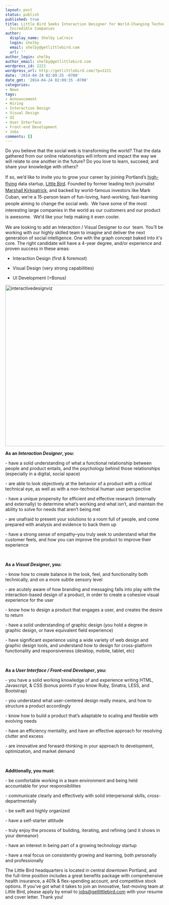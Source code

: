 ```yaml
---
layout: post
status: publish
published: true
title: Little Bird Seeks Interaction Designer for World-Changing Technology Used By
  Incredible Companies
author:
  display_name: Shelby LaCroix
  login: shelby
  email: shelby@getlittlebird.com
  url: ''
author_login: shelby
author_email: shelby@getlittlebird.com
wordpress_id: 2221
wordpress_url: http://getlittlebird.com/?p=2221
date: '2014-04-24 02:09:35 -0700'
date_gmt: '2014-04-24 02:09:35 -0700'
categories:
- News
tags:
- Announcement
- Hiring
- Interaction Design
- Visual Design
- UI
- User Interface
- Front-end Development
- Jobs
comments: []
---
```

<p dir="ltr">Do you believe that the social web is transforming the world? That the data gathered from our online relationships will inform and impact the way we will relate to one another in the future? Do you love to learn, succeed, and share your knowledge with others?</p>
<p><span style="line-height: 1.5em;">If so, we’d like to invite you to grow your career by joining Portland’s </span><a style="line-height: 1.5em;" href="http://getlittlebird.com/blog">high-flying</a><span style="line-height: 1.5em;"> data startup, </span><a style="line-height: 1.5em;" href="http://getlittlebird.com/">Little Bird</a><span style="line-height: 1.5em;">. Founded by former leading tech journalist </span><a style="line-height: 1.5em;" href="http://marshallk.com/media">Marshall Kirkpatrick</a><span style="line-height: 1.5em;">, and backed by world-famous investors like Mark Cuban, we’re a 15-person team of fun-loving, hard-working, fast-learning people aiming to change the social web.  We have some of the most interesting large companies in the world as our customers and our product is awesome.  We'd like your help making it even cooler.</span></p>
<p>We are looking to add an Interaction / Visual Designer to our  team. You’ll be working with our highly skilled team to imagine and deliver the next generation of social intelligence. One with the graph concept baked into it's core. The right candidate will have a 4-year degree, and/or experience and proven success in these areas:</p>
<ul>
<li dir="ltr">
<p dir="ltr">Interaction Design (first &amp; foremost)</p>
</li>
<li dir="ltr">
<p dir="ltr">Visual Design (very strong capabilities)</p>
</li>
<li dir="ltr">
<p dir="ltr">UI Development (+Bonus)</p>
</li>
</ul>
<p><img class="wp-image-2228 aligncenter" alt="interactivedesignviz" src="http://getlittlebird.com/wp-content/uploads/2014/04/interactivedesignviz.png" width="559" height="512" /></p>
<p dir="ltr"><strong>As an <em>Interaction Designer</em>, you:</strong></p>
<p dir="ltr">- have a solid understanding of what a functional relationship between people and product entails, and the psychology behind those relationships (especially in a digital, social space)</p>
<p dir="ltr">- are able to look objectively at the behavior of a product with a critical technical eye, as well as with a non-technical human user perspective</p>
<p dir="ltr">- have a unique propensity for efficient and effective research (internally and externally) to determine what’s working and what isn’t, and maintain the ability to solve for needs that aren’t being met</p>
<p dir="ltr">- are unafraid to present your solutions to a room full of people, and come prepared with analysis and evidence to back them up</p>
<p dir="ltr">- have a strong sense of empathy–you truly seek to understand what the customer feels, and how you can improve the product to improve their experience</p>
<p>&nbsp;</p>
<p dir="ltr"><strong>As a <em>Visual Designer</em>, you:</strong></p>
<p dir="ltr">- know how to create balance in the look, feel, and functionality both technically, and on a more subtle sensory level</p>
<p dir="ltr">- are acutely aware of how branding and messaging falls into play with the interaction-based design of a product, in order to create a cohesive visual experience for the user</p>
<p dir="ltr">- know how to design a product that engages a user, and creates the desire to return</p>
<p dir="ltr">- have a solid understanding of graphic design (you hold a degree in graphic design, or have equivalent field experience)</p>
<p dir="ltr">- have significant experience using a wide variety of web design and graphic design tools, and understand how to design for cross-platform functionality and responsiveness (desktop, mobile, tablet, etc)</p>
<p>&nbsp;</p>
<p dir="ltr"><strong>As a <em>User Interface / Front-end Developer</em>, you:</strong></p>
<p dir="ltr">- you have a solid working knowledge of and experience writing HTML, Javascript, &amp; CSS (bonus points if you know Ruby, Sinatra, LESS, and Bootstrap)</p>
<p dir="ltr">- you understand what user-centered design really means, and how to structure a product accordingly</p>
<p dir="ltr">- know how to build a product that’s adaptable to scaling and flexible with evolving needs</p>
<p dir="ltr">- have an efficiency mentality, and have an effective approach for resolving clutter and excess</p>
<p dir="ltr">- are innovative and forward-thinking in your approach to development, optimization, and market demand</p>
<p>&nbsp;</p>
<p dir="ltr"><strong>Additionally, you must:</strong></p>
<p dir="ltr">- be comfortable working in a team environment and being held accountable for your responsibilities</p>
<p dir="ltr">- communicate clearly and effectively with solid interpersonal skills, cross-departmentally</p>
<p dir="ltr">- be swift and highly organized</p>
<p dir="ltr">- have a self-starter attitude</p>
<p dir="ltr">- truly enjoy the process of building, iterating, and refining (and it shows in your demeanor)</p>
<p dir="ltr">- have an interest in being part of a growing technology startup</p>
<p dir="ltr">- have a real focus on consistently growing and learning, both personally and professionally</p>
<p>The Little Bird headquarters is located in central downtown Portland, and the full-time position includes a great benefits package with comprehensive health insurance, a 401k &amp; flex-spending account, and competitive stock options. If you’ve got what it takes to join an innovative, fast-moving team at Little Bird, please apply by email to <a href="mailto:jobs@getlittlebird.com">jobs@getlittlebird.com</a> with your resume and cover letter. Thank you!</p>
